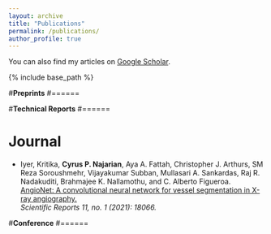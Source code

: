 ```yaml
---
layout: archive
title: "Publications"
permalink: /publications/
author_profile: true
---
```


  You can also find my articles on [Google Scholar](https://scholar.google.com/citations?user=1C-oy8EAAAAJ&hl=en).
  
{% include base_path %}

#<b>Preprints</b>
#======

#<b>Technical Reports</b>
#======

<b>Journal</b>
======
* Iyer, Kritika, <b>Cyrus P. Najarian</b>, Aya A. Fattah, Christopher J. Arthurs, SM Reza Soroushmehr, Vijayakumar Subban, Mullasari A. Sankardas, Raj R. Nadakuditi, Brahmajee K. Nallamothu, and C. Alberto Figueroa. <br>[AngioNet: A convolutional neural network for vessel segmentation in X-ray angiography.](https://www.nature.com/articles/s41598-021-97355-8) <br><em>Scientific Reports 11, no. 1 (2021): 18066.</em>

#<b>Conference</b>
#======

